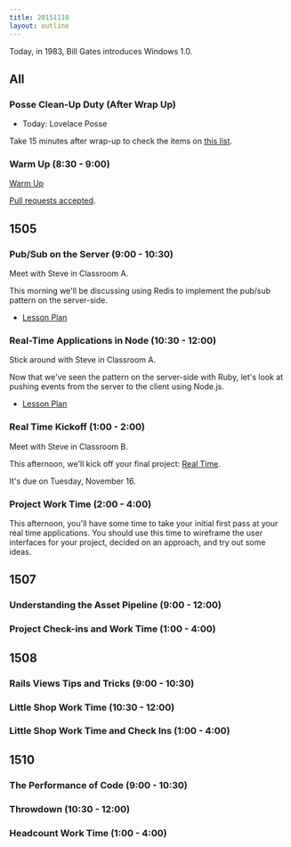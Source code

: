 ```yaml
---
title: 20151110
layout: outline
---
```


Today, in 1983, Bill Gates introduces Windows 1.0.

## All

### Posse Clean-Up Duty (After Wrap Up)

* Today: Lovelace Posse

Take 15 minutes after wrap-up to check the items on [this list](https://gist.github.com/rwarbelow/f5cfe4333402d043ef2e).

### Warm Up (8:30 - 9:00)

[Warm Up](https://thewarmup.herokuapp.com)

[Pull requests accepted](https://github.com/mikedao/the-warm-up).


## 1505

### Pub/Sub on the Server (9:00 - 10:30)

Meet with Steve in Classroom A.

This morning we'll be discussing using Redis to implement the pub/sub pattern on the server-side.

* [Lesson Plan](https://github.com/turingschool/lesson_plans/blob/master/ruby_04-apis_and_scalability/pubsub_on_the_server.markdown)

### Real-Time Applications in Node (10:30 - 12:00)

Stick around with Steve in Classroom A.

Now that we've seen the pattern on the server-side with Ruby, let's look at pushing events from the server to the client using Node.js.

* [Lesson Plan](https://github.com/turingschool/lesson_plans/blob/master/ruby_04-apis_and_scalability/real_time_applications_with_node.markdown)

### Real Time Kickoff (1:00 - 2:00)

Meet with Steve in Classroom B.

This afternoon, we'll kick off your final project: [Real Time][rt].

[rt]: https://github.com/turingschool/curriculum/blob/master/source/projects/real_time.markdown

It's due on Tuesday, November 16.

### Project Work Time (2:00 - 4:00)

This afternoon, you'll have some time to take your initial first pass at your real time applications. You should use this time to wireframe the user interfaces for your project, decided on an approach, and try out some ideas.


## 1507

### Understanding the Asset Pipeline (9:00 - 12:00)

### Project Check-ins and Work Time (1:00 - 4:00)


## 1508

### Rails Views Tips and Tricks (9:00 - 10:30)

### Little Shop Work Time (10:30 - 12:00)

### Little Shop Work Time and Check Ins (1:00 - 4:00)


## 1510

### The Performance of Code (9:00 - 10:30)

### Throwdown (10:30 - 12:00)

### Headcount Work Time (1:00 - 4:00)
